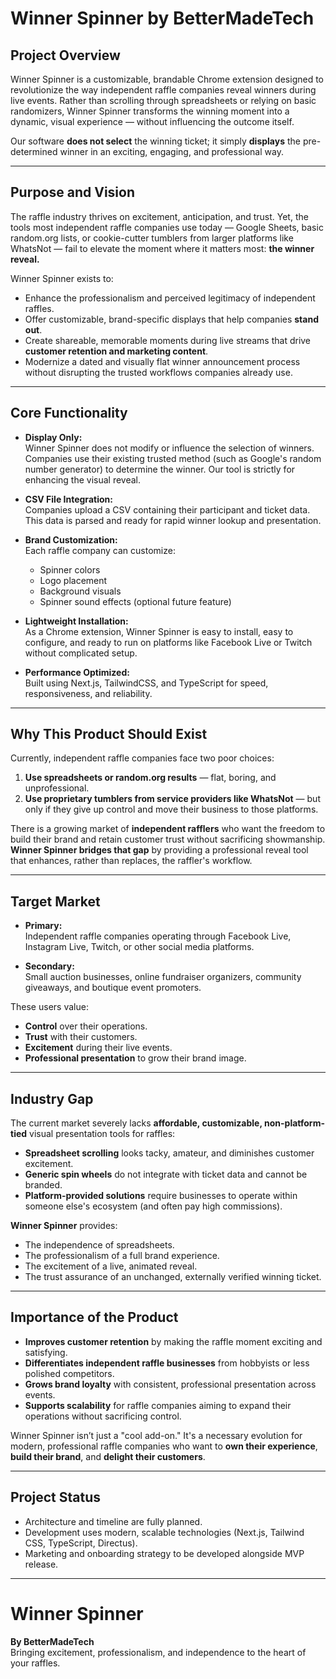 # Winner Spinner by BetterMadeTech

## Project Overview

Winner Spinner is a customizable, brandable Chrome extension designed to revolutionize the way independent raffle companies reveal winners during live events. Rather than scrolling through spreadsheets or relying on basic randomizers, Winner Spinner transforms the winning moment into a dynamic, visual experience — without influencing the outcome itself.

Our software **does not select** the winning ticket; it simply **displays** the pre-determined winner in an exciting, engaging, and professional way.

---

## Purpose and Vision

The raffle industry thrives on excitement, anticipation, and trust. Yet, the tools most independent raffle companies use today — Google Sheets, basic random.org lists, or cookie-cutter tumblers from larger platforms like WhatsNot — fail to elevate the moment where it matters most: **the winner reveal.**

Winner Spinner exists to:

- Enhance the professionalism and perceived legitimacy of independent raffles.
- Offer customizable, brand-specific displays that help companies **stand out**.
- Create shareable, memorable moments during live streams that drive **customer retention and marketing content**.
- Modernize a dated and visually flat winner announcement process without disrupting the trusted workflows companies already use.

---

## Core Functionality

- **Display Only:**  
  Winner Spinner does not modify or influence the selection of winners. Companies use their existing trusted method (such as Google's random number generator) to determine the winner. Our tool is strictly for enhancing the visual reveal.

- **CSV File Integration:**  
  Companies upload a CSV containing their participant and ticket data. This data is parsed and ready for rapid winner lookup and presentation.

- **Brand Customization:**  
  Each raffle company can customize:

  - Spinner colors
  - Logo placement
  - Background visuals
  - Spinner sound effects (optional future feature)

- **Lightweight Installation:**  
  As a Chrome extension, Winner Spinner is easy to install, easy to configure, and ready to run on platforms like Facebook Live or Twitch without complicated setup.

- **Performance Optimized:**  
  Built using Next.js, TailwindCSS, and TypeScript for speed, responsiveness, and reliability.

---

## Why This Product Should Exist

Currently, independent raffle companies face two poor choices:

1. **Use spreadsheets or random.org results** — flat, boring, and unprofessional.
2. **Use proprietary tumblers from service providers like WhatsNot** — but only if they give up control and move their business to those platforms.

There is a growing market of **independent rafflers** who want the freedom to build their brand and retain customer trust without sacrificing showmanship.  
**Winner Spinner bridges that gap** by providing a professional reveal tool that enhances, rather than replaces, the raffler's workflow.

---

## Target Market

- **Primary:**  
  Independent raffle companies operating through Facebook Live, Instagram Live, Twitch, or other social media platforms.

- **Secondary:**  
  Small auction businesses, online fundraiser organizers, community giveaways, and boutique event promoters.

These users value:

- **Control** over their operations.
- **Trust** with their customers.
- **Excitement** during their live events.
- **Professional presentation** to grow their brand image.

---

## Industry Gap

The current market severely lacks **affordable, customizable, non-platform-tied** visual presentation tools for raffles:

- **Spreadsheet scrolling** looks tacky, amateur, and diminishes customer excitement.
- **Generic spin wheels** do not integrate with ticket data and cannot be branded.
- **Platform-provided solutions** require businesses to operate within someone else's ecosystem (and often pay high commissions).

**Winner Spinner** provides:

- The independence of spreadsheets.
- The professionalism of a full brand experience.
- The excitement of a live, animated reveal.
- The trust assurance of an unchanged, externally verified winning ticket.

---

## Importance of the Product

- **Improves customer retention** by making the raffle moment exciting and satisfying.
- **Differentiates independent raffle businesses** from hobbyists or less polished competitors.
- **Grows brand loyalty** with consistent, professional presentation across events.
- **Supports scalability** for raffle companies aiming to expand their operations without sacrificing control.

Winner Spinner isn’t just a "cool add-on." It's a necessary evolution for modern, professional raffle companies who want to **own their experience**, **build their brand**, and **delight their customers**.

---

## Project Status

- Architecture and timeline are fully planned.
- Development uses modern, scalable technologies (Next.js, Tailwind CSS, TypeScript, Directus).
- Marketing and onboarding strategy to be developed alongside MVP release.

---

# Winner Spinner

**By BetterMadeTech**  
Bringing excitement, professionalism, and independence to the heart of your raffles.

